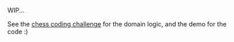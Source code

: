 WIP...

See the [chess coding challenge](https://gist.github.com/Raphhh/6dab1aec9df4aca2a697) for the domain logic, and the demo for the code :)
